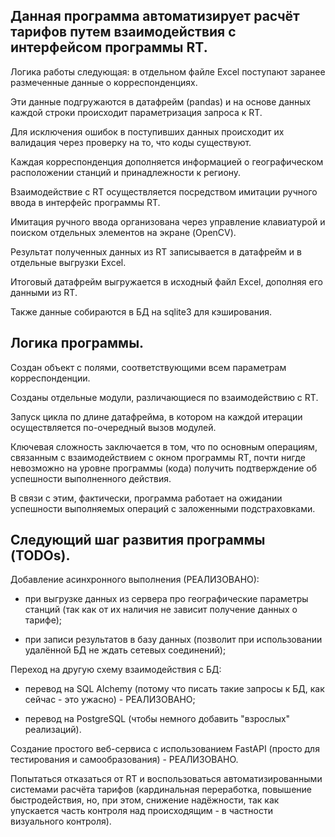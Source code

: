 ## Данная программа автоматизирует расчёт тарифов путем взаимодействия с интерфейсом программы RT.

Логика работы следующая: в отдельном файле Excel поступают заранее размеченные данные о корреспонденциях.

Эти данные подгружаются в датафрейм (pandas) и на основе данных каждой строки происходит параметризация запроса к RT.

Для исключения ошибок в поступивших данных происходит их валидация через проверку на то, что коды существуют.

Каждая корреспонденция дополняется информацией о географическом расположении станций и принадлежности к региону.

Взаимодействие с RT осуществляется посредством имитации ручного ввода в интерфейс программы RT.

Имитация ручного ввода организована через управление клавиатурой и поиском отдельных элементов на экране (OpenCV).

Результат полученных данных из RT записывается в датафрейм и в отдельные выгрузки Excel.

Итоговый датафрейм выгружается в исходный файл Excel, дополняя его данными из RT.

Также данные собираются в БД на sqlite3 для кэширования.


## Логика программы.

Создан объект с полями, соответствующими всем параметрам корреспонденции.

Созданы отдельные модули, различающиеся по взаимодействию с RT.

Запуск цикла по длине датафрейма, в котором на каждой итерации осуществляется по-очередный вызов модулей.

Ключевая сложность заключается в том, что по основным операциям, связанным с взаимодействием с окном программы RT, почти нигде невозможно на уровне программы (кода) получить подтверждение об успешности выполненного действия.

В связи с этим, фактически, программа работает на ожидании успешности выполняемых операций с заложенными подстраховками.


## Следующий шаг развития программы (TODOs).

Добавление асинхронного выполнения (РЕАЛИЗОВАНО):

- при выгрузке данных из сервера про географические параметры станций (так как от их наличия не зависит получение данных о тарифе);
  
- при записи результатов в базу данных (позволит при использовании удалённой БД не ждать сетевых соединений);

Переход на другую схему взаимодействия с БД:

- перевод на SQL Alchemy (потому что писать такие запросы к БД, как сейчас - это ужасно) - РЕАЛИЗОВАНО;

- перевод на PostgreSQL (чтобы немного добавить "взрослых" реализаций).

Создание простого веб-сервиса с использованием FastAPI (просто для тестирования и самообразования) - РЕАЛИЗОВАНО.

Попытаться отказаться от RT и воспользоваться автоматизированными системами расчёта тарифов (кардинальная переработка, повышение быстродействия, но, при этом, снижение надёжности, так как упускается часть контроля над происходящим - в частности визуального контроля).